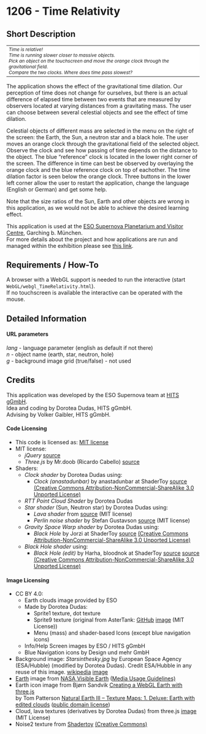 # 1206 - Time Relativity

## Short Description

<table align="center">
    <tr>
    <td align="left" style="font-style:italic; font-size:12px; background-color:white">Time is relative!<br>
        Time is running slower closer to massive objects.<br>
        Pick an object on the touchscreen and move the orange clock through the gravitational field.<br>
        Compare the two clocks. Where does time pass slowest?</td>
    </tr>
</table>

The application shows the effect of the gravitational time dilation. Our perception of time does not change for ourselves, but there is an actual difference of elapsed time between two events that are measured by observers located at varying distances from a gravitating mass. The user can choose between several celestial objects and see the effect of time dilation. 

Celestial objects of different mass are selected in the menu on the right of the screen: the Earth, the Sun, a neutron star and a black hole. The user moves an orange clock through the gravitational field of the selected object. Observe the clock and see how passing of time depends on the distance to the object. The blue “reference” clock is located in the lower right corner of the screen. The difference in time can best be observed by overlaying the orange clock and the blue reference clock on top of eachother. The time dilation factor is seen below the orange clock. Three buttons in the lower left corner allow the user to restart the application, change the language (English or German) and get some help. 

Note that the size ratios of the Sun, Earth and other objects are wrong in this application, as we would not be able to achieve the desired learning effect. 

This application is used at the [ESO Supernova Planetarium and Visitor Centre](https://supernova.eso.org/?lang=en), Garching b. München.  
For more details about the project and how applications are run and managed within the exhibition please see [this link](https://gitlab.com/HITS_Supernova/overview).  


## Requirements / How-To

A browser with a WebGL support is needed to run the interactive (start `WebGL/webgl_TimeRelativity.html`).  
If no touchscreen is available the interactive can be operated with the mouse.

## Detailed Information

#### URL parameters

*lang* - language parameter (english as default if not there)  
*n* - object name (earth, star, neutron, hole)  
*g* - background image grid (true/false) - not used

## Credits

This application was developed by the ESO Supernova team at [HITS gGmbH](https://www.h-its.org/en/).  
Idea and coding by Dorotea Dudas, HITS gGmbH.  
Advising by Volker Gaibler, HITS gGmbH. 
 
#### Code Licensing

* This code is licensed as: [MIT license](LICENSE)
* MIT license:
    * *jQuery* [source](https://jquery.com/)
    * *Three.js* by Mr.doob (Ricardo Cabello) [source](https://threejs.org/)
* Shaders:
    * *Clock shader* by Dorotea Dudas using:
        * *Clock (anastadunbar)* by anastadunbar at ShaderToy [source](https://www.shadertoy.com/view/Ms3GWH) [(Creative Commons Attribution-NonCommercial-ShareAlike 3.0 Unported License)](https://www.shadertoy.com/terms) 
    * *RTT Point Cloud Shader* by Dorotea Dudas
    * *Star shader* (Sun, Neutron star) by Dorotea Dudas using:
        * *Lava shader* from [source](https://threejs.org/examples/webgl_shader_lava.html) (MIT license)
        * *Perlin noise shader* by Stefan Gustavson [source](https://github.com/ashima/webgl-noise) (MIT license)   
    * *Gravity Space Warp shader* by Dorotea Dudas using:
        * *Black Hole* by Jorzi at ShaderToy [source](https://www.shadertoy.com/view/XdX3DN) [(Creative Commons Attribution-NonCommercial-ShareAlike 3.0 Unported License)](https://www.shadertoy.com/terms)     
    * *Black Hole shader* using:
        * *Black Hole (edit)* by Harha, bloodnok at ShaderToy [source](https://www.shadertoy.com/view/llSGRG) [source](https://www.shadertoy.com/view/XdjXDy) [(Creative Commons Attribution-NonCommercial-ShareAlike 3.0 Unported License)](https://www.shadertoy.com/terms)


#### Image Licensing 

* CC BY 4.0:
    * Earth clouds image provided by ESO 
    * Made by Dorotea Dudas:
        * Sprite1 texture, dot texture
        * Sprite9 texture (original from AsterTank: [GitHub](https://github.com/typpo/asterank) [image](https://github.com/typpo/asterank/tree/master/static/img) (MIT License))   
        * Menu (mass) and shader-based Icons (except blue navigation icons)
    * Info/Help Screen images by ESO / HITS gGmbH
    * Blue Navigation icons by Design und mehr GmbH
* Background image: *Starsinthesky.jpg* by European Space Agency (ESA/Hubble) (modified by Dorotea Dudas). Credit ESA/Hubble in any reuse of this image.
  [wikipedia](https://commons.wikimedia.org/wiki/File:Starsinthesky.jpg)
  [image](http://www.spacetelescope.org/images/heic0607a/)
* [Earth](https://visibleearth.nasa.gov/view.php?id=73909) image from
  [NASA Visible Earth](https://visibleearth.nasa.gov/view_cat.php?categoryID=1484) ([Media Usage Guidelines)](https://www.nasa.gov/multimedia/guidelines/index.html) 
* Earth icon image 
        from Bjørn Sandvik [Creating a WebGL Earth with three.js](http://blog.mastermaps.com/2013/09/)  
        by Tom Patterson [Natural Earth III – Texture Maps: 1. Deluxe: Earth with edited clouds](http://www.shadedrelief.com/natural3/pages/textures.html) ([public domain license](http://www.shadedrelief.com/natural3/pages/use.html))
* Cloud, lava textures (derivatives by Dorotea Dudas) from three.js [image](https://github.com/mrdoob/three.js/tree/dev/examples/textures/lava) (MIT License)    
* Noise2 texture from [Shadertoy](https://www.shadertoy.com/) [(Creative Commons)](https://www.shadertoy.com/terms)  







